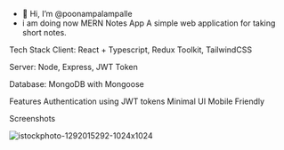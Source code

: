 - 👋 Hi, I’m @poonampalampalle
- i am doing now 
MERN Notes App
A simple web application for taking short notes.

Tech Stack
Client: React + Typescript, Redux Toolkit, TailwindCSS

Server: Node, Express, JWT Token

Database: MongoDB with Mongoose

Features
Authentication using JWT tokens
Minimal UI
Mobile Friendly

Screenshots

![istockphoto-1292015292-1024x1024](https://github.com/poonampalampalle/poonampalampalle/assets/126842277/f1d041ec-2bce-420c-87f1-94218542bbb4)
